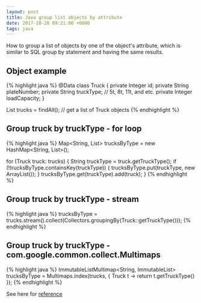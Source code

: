 ```yaml
---
layout: post
title: Java group list objects by attribute
date: 2017-10-28 09:21:00 +0800
tags: java
---
```


How to group a list of objects by one of the object's attribute, which is similar to SQL group by statement and having the same results.

## Object example
{% highlight java %}
@Data
class Truck {
    private Integer id;
    private String plateNumber;
    private String truckType; // 5t, 8t, 11t, and etc.
    private Integer loadCapacity;
}

List<Truck> trucks = findAll(); // get a list of Truck objects
{% endhighlight %}

## Group truck by truckType - for loop
{% highlight java %}
Map<String, List<Truck>> trucksByType = new HashMap<String, List<Truck>>();

for (Truck truck: trucks) {
    String truckType = truck.getTruckType();
    if (!trucksByType.containsKey(truckType)) {
        trucksByType.put(truckType, new ArrayList<Truck>());
    }
    trucksByType.get(truckType).add(truck);
}
{% endhighlight %}

## Group truck by truckType - stream
{% highlight java %}
trucksByType = trucks.stream().collect(Collectors.groupingBy(Truck::getTruckType()));
{% endhighlight %}

## Group truck by truckType - com.google.common.collect.Multimaps
{% highlight java %}
ImmutableListMultimap<String, ImmutableList<Truck>> trucksByType = Multimaps.index(trucks, { Truck t -> return t.getTruckType() });
{% endhighlight %}

See here for [reference](https://stackoverflow.com/questions/21678430/group-a-list-of-objects-by-an-attribute-java)
